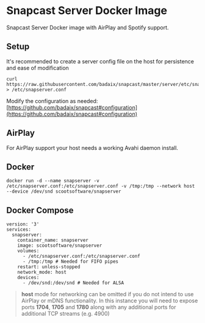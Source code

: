 # Snapcast Server Docker Image

Snapcast Server Docker image with AirPlay and Spotify support.

## Setup
It's recommended to create a server config file on the host for persistence and ease of modification

    curl https://raw.githubusercontent.com/badaix/snapcast/master/server/etc/snapserver.conf > /etc/snapserver.conf

Modify the configuration as needed: [https://github.com/badaix/snapcast#configuration](https://github.com/badaix/snapcast#configuration)

## AirPlay

For AirPlay support your host needs a working Avahi daemon install.

## Docker
    docker run -d --name snapserver -v /etc/snapserver.conf:/etc/snapserver.conf -v /tmp:/tmp --network host --device /dev/snd scootsoftware/snapserver

## Docker Compose

    version: '3'
    services:
      snapserver:
        container_name: snapserver
        image: scootsoftware/snapserver
        volumes:
          - /etc/snapserver.conf:/etc/snapserver.conf
          - /tmp:/tmp # Needed for FIFO pipes
        restart: unless-stopped
        network_mode: host
        devices:
          - /dev/snd:/dev/snd # Needed for ALSA
          
> **host** mode for networking can be omitted if you do not intend to use AirPlay or mDNS functionality. In this instance you will need to expose ports **1704**, **1705** and **1780** along with any additional ports for additional TCP streams (e.g. 4900)
